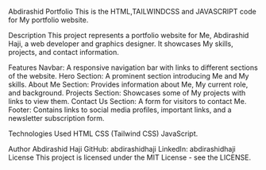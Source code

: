 Abdirashid Portfolio
This is the HTML,TAILWINDCSS and JAVASCRIPT code for My portfolio website.

Description
This project represents a portfolio website for Me, Abdirashid Haji, a web developer and graphics designer. It showcases My skills, projects, and contact information.

Features
Navbar: A responsive navigation bar with links to different sections of the website.
Hero Section: A prominent section introducing Me and My skills.
About Me Section: Provides information about Me, My current role, and background.
Projects Section: Showcases some of My projects with links to view them.
Contact Us Section: A form for visitors to contact Me.
Footer: Contains links to social media profiles, important links, and a newsletter subscription form.

Technologies Used
HTML
CSS (Tailwind CSS)
JavaScript.

Author
Abdirashid Haji
GitHub: abdirashidhaji
LinkedIn: abdirashidhaji
License
This project is licensed under the MIT License - see the LICENSE.